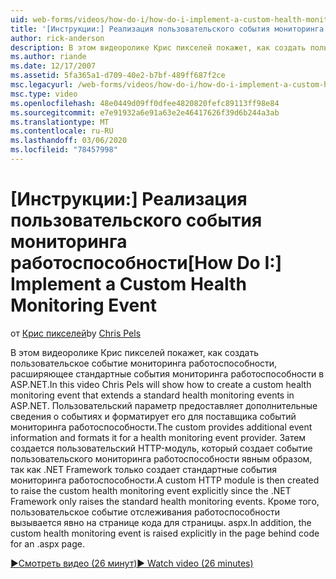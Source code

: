 ```yaml
---
uid: web-forms/videos/how-do-i/how-do-i-implement-a-custom-health-monitoring-event
title: '[Инструкции:] Реализация пользовательского события мониторинга работоспособности | Документация Майкрософт'
author: rick-anderson
description: В этом видеоролике Крис пикселей покажет, как создать пользовательское событие мониторинга работоспособности, расширяющее стандартные события мониторинга работоспособности в ASP.NET. Настраиваемая Pro...
ms.author: riande
ms.date: 12/17/2007
ms.assetid: 5fa365a1-d709-40e2-b7bf-489ff687f2ce
msc.legacyurl: /web-forms/videos/how-do-i/how-do-i-implement-a-custom-health-monitoring-event
msc.type: video
ms.openlocfilehash: 48e0449d09ff0dfee4820820fefc89113ff98e84
ms.sourcegitcommit: e7e91932a6e91a63e2e46417626f39d6b244a3ab
ms.translationtype: MT
ms.contentlocale: ru-RU
ms.lasthandoff: 03/06/2020
ms.locfileid: "78457998"
---
```

# <a name="how-do-i-implement-a-custom-health-monitoring-event"></a><span data-ttu-id="68783-104">[Инструкции:] Реализация пользовательского события мониторинга работоспособности</span><span class="sxs-lookup"><span data-stu-id="68783-104">[How Do I:] Implement a Custom Health Monitoring Event</span></span>

<span data-ttu-id="68783-105">от [Крис пикселей](https://twitter.com/chrispels)</span><span class="sxs-lookup"><span data-stu-id="68783-105">by [Chris Pels](https://twitter.com/chrispels)</span></span>

<span data-ttu-id="68783-106">В этом видеоролике Крис пикселей покажет, как создать пользовательское событие мониторинга работоспособности, расширяющее стандартные события мониторинга работоспособности в ASP.NET.</span><span class="sxs-lookup"><span data-stu-id="68783-106">In this video Chris Pels will show how to create a custom health monitoring event that extends a standard health monitoring events in ASP.NET.</span></span> <span data-ttu-id="68783-107">Пользовательский параметр предоставляет дополнительные сведения о событиях и форматирует его для поставщика событий мониторинга работоспособности.</span><span class="sxs-lookup"><span data-stu-id="68783-107">The custom provides additional event information and formats it for a health monitoring event provider.</span></span> <span data-ttu-id="68783-108">Затем создается пользовательский HTTP-модуль, который создает событие пользовательского мониторинга работоспособности явным образом, так как .NET Framework только создает стандартные события мониторинга работоспособности.</span><span class="sxs-lookup"><span data-stu-id="68783-108">A custom HTTP module is then created to raise the custom health monitoring event explicitly since the .NET Framework only raises the standard health monitoring events.</span></span> <span data-ttu-id="68783-109">Кроме того, пользовательское событие отслеживания работоспособности вызывается явно на странице кода для страницы. aspx.</span><span class="sxs-lookup"><span data-stu-id="68783-109">In addition, the custom health monitoring event is raised explicitly in the page behind code for an .aspx page.</span></span>

[<span data-ttu-id="68783-110">&#9654;Смотреть видео (26 минут)</span><span class="sxs-lookup"><span data-stu-id="68783-110">&#9654; Watch video (26 minutes)</span></span>](https://channel9.msdn.com/Blogs/ASP-NET-Site-Videos/how-do-i-implement-a-custom-health-monitoring-event)
